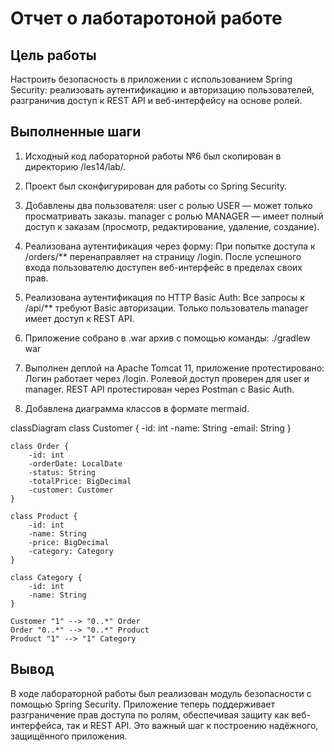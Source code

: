 # Отчет о лаботаротоной работе

## Цель работы

Настроить безопасность в приложении с использованием Spring Security: реализовать аутентификацию и авторизацию пользователей, разграничив доступ к REST API и веб-интерфейсу на основе ролей.

## Выполненные шаги

1. Исходный код лабораторной работы №6 был скопирован в директорию /les14/lab/.

2. Проект был сконфигурирован для работы со Spring Security.

3. Добавлены два пользователя:
      user с ролью USER — может только просматривать заказы.
      manager с ролью MANAGER — имеет полный доступ к заказам (просмотр, редактирование, удаление, создание).
4. Реализована аутентификация через форму:
      При попытке доступа к /orders/** перенаправляет на страницу /login.
      После успешного входа пользователю доступен веб-интерфейс в пределах своих прав.
5. Реализована аутентификация по HTTP Basic Auth:
      Все запросы к /api/** требуют Basic авторизации.
      Только пользователь manager имеет доступ к REST API.
6. Приложение собрано в .war архив с помощью команды:
./gradlew war

7. Выполнен деплой на Apache Tomcat 11, приложение протестировано:
      Логин работает через /login.
      Ролевой доступ проверен для user и manager.
      REST API протестирован через Postman с Basic Auth.

8. Добавлена диаграмма классов в формате mermaid.

classDiagram
    class Customer {
        -id: int
        -name: String
        -email: String
    }

    class Order {
        -id: int
        -orderDate: LocalDate
        -status: String
        -totalPrice: BigDecimal
        -customer: Customer
    }

    class Product {
        -id: int
        -name: String
        -price: BigDecimal
        -category: Category
    }

    class Category {
        -id: int
        -name: String
    }

    Customer "1" --> "0..*" Order
    Order "0..*" --> "0..*" Product
    Product "1" --> "1" Category

##  Вывод
В ходе лабораторной работы был реализован модуль безопасности с помощью Spring Security. Приложение теперь поддерживает разграничение прав доступа по ролям, обеспечивая защиту как веб-интерфейса, так и REST API. Это важный шаг к построению надёжного, защищённого приложения.


